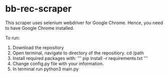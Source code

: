 # bb-rec-scraper

This scraper uses selenium webdriver for Google Chrome. Hence, you need to have Google Chrome installed. 

To run:  
1. Download the repository  
2. Open terminal, navigate to directory of the repositiory. cd /path 
3. Install required packages with: 
''' pip install -r requirements.txt ''' 
4. Change config.py file with your information.
5. In terminal run python3 main.py 

